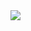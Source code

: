 <img align="center" src="https://github.com/user-attachments/assets/cb476d9a-2845-4b5a-9fee-c96af1f15579">
